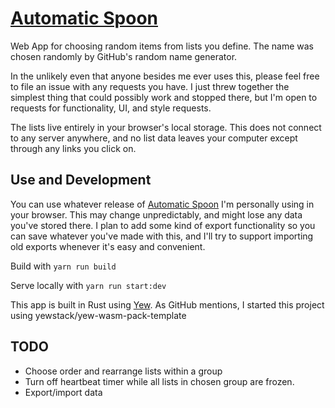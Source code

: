 # [Automatic Spoon](https://tene.github.io/automatic-spoon/)

Web App for choosing random items from lists you define.  The name was chosen randomly by GitHub's random name generator.

In the unlikely even that anyone besides me ever uses this, please feel free to file an issue with any requests you have.  I just threw together the simplest thing that could possibly work and stopped there, but I'm open to requests for functionality, UI, and style requests.

The lists live entirely in your browser's local storage.  This does not connect to any server anywhere, and no list data leaves your computer except through any links you click on.

## Use and Development

You can use whatever release of [Automatic Spoon](https://tene.github.io/automatic-spoon/) I'm personally using in your browser.  This may change unpredictably, and might lose any data you've stored there.  I plan to add some kind of export functionality so you can save whatever you've made with this, and I'll try to support importing old exports whenever it's easy and convenient.

Build with `yarn run build`

Serve locally with `yarn run start:dev`

This app is built in Rust using [Yew](https://yew.rs/).  As GitHub mentions, I started this project using yewstack/yew-wasm-pack-template

## TODO

- Choose order and rearrange lists within a group
- Turn off heartbeat timer while all lists in chosen group are frozen.
- Export/import data